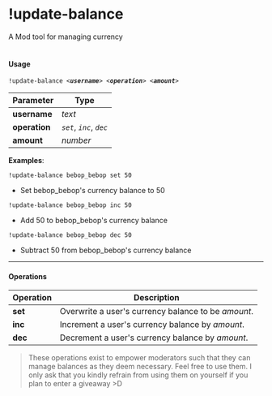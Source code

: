 # !update-balance
A Mod tool for managing currency
<br><br>
#### Usage
`!update-balance <`__*`username`*__`> <`__*`operation`*__`> <`__*`amount`*__`>`

|Parameter|Type|
|---|---|
|__username__|_text_|
|__operation__|_`set`_, _`inc`_, _`dec`_|
|__amount__|_number_|

__Examples__:

`!update-balance bebop_bebop set 50`
- Set bebop_bebop's currency balance to 50

`!update-balance bebop_bebop inc 50`
-  Add 50 to bebop_bebop's currency balance

`!update-balance bebop_bebop dec 50`
- Subtract 50 from bebop_bebop's currency balance

___

#### Operations
|Operation|Description|
|---|---|
|__set__|Overwrite a user's currency balance to be _amount_.|
|__inc__|Increment a user's currency balance by _amount_.|
|__dec__|Decrement a user's currency balance by _amount_.|

> These operations exist to empower moderators such that they can
manage balances as they deem necessary. Feel free to use them. I only
ask that you kindly refrain from using them on yourself if you plan
to enter a giveaway >D

